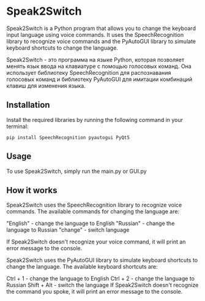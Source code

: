 # Speak2Switch
Speak2Switch is a Python program that allows you to change the keyboard input language using voice commands. It uses the SpeechRecognition library to recognize voice commands and the PyAutoGUI library to simulate keyboard shortcuts to change the language.

Speak2Switch - это программа на языке Python, которая позволяет менять язык ввода на клавиатуре с помощью голосовых команд. Она использует библиотеку SpeechRecognition для распознавания голосовых команд и библиотеку PyAutoGUI для имитации комбинаций клавиш для изменения языка.

## Installation
Install the required libraries by running the following command in your terminal:
```
pip install SpeechRecognition pyautogui PyQt5
```

## Usage
To use Speak2Switch, simply run the main.py or GUI.py

## How it works
Speak2Switch uses the SpeechRecognition library to recognize voice commands.
The available commands for changing the language are:

"English" - change the language to English
"Russian" - change the language to Russian
"change" - switch language

If Speak2Switch doesn't recognize your voice command, it will print an error message to the console.

Speak2Switch uses the PyAutoGUI library to simulate keyboard shortcuts to change the language. The available keyboard shortcuts are:

Ctrl + 1 - change the language to English
Ctrl + 2 - change the language to Russian
Shift + Alt - switch the language
If Speak2Switch doesn't recognize the command you spoke, it will print an error message to the console.
